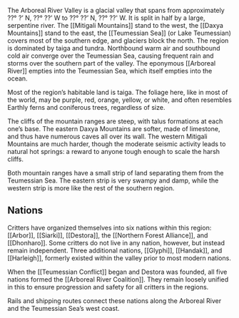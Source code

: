 The Arboreal River Valley is a glacial valley that spans from approximately ??° ?’ N, ??° ??’ W to ??° ??’ N, ??° ??' W. It is split in half by a large, serpentine river. The [[Mitigali Mountains]] stand to the west, the [[Daxya Mountains]] stand to the east, the [[Teumessian Sea]] (or Lake Teumessian) covers most of the southern edge, and glaciers block the north. The region is dominated by taiga and tundra. Northbound warm air and southbound cold air converge over the Teumessian Sea, causing frequent rain and storms over the southern part of the valley. The eponymous [[Arboreal River]] empties into the Teumessian Sea, which itself empties into the ocean.

Most of the region’s habitable land is taiga. The foliage here, like in most of the world, may be purple, red, orange, yellow, or white, and often resembles Earthly ferns and coniferous trees, regardless of size.

The cliffs of the mountain ranges are steep, with talus formations at each one’s base. The eastern Daxya Mountains are softer, made of limestone, and thus have numerous caves all over its wall. The western Mitigali Mountains are much harder, though the moderate seismic activity leads to natural hot springs: a reward to anyone tough enough to scale the harsh cliffs.

Both mountain ranges have a small strip of land separating them from the Teumessian Sea. The eastern strip is very swampy and damp, while the western strip is more like the rest of the southern region.
## Nations
Critters have organized themselves into six nations within this region: [[Arbor]], [[Siarki]], [[Destora]], the [[Northern Forest Alliance]], and [[Dhonharo]]. Some critters do not live in any nation, however, but instead remain independent. Three additional nations, [[Glyphi]], [[Handak]], and [[Harleigh]], formerly existed within the valley prior to most modern nations.

When the [[Teumessian Conflict]] began and Destora was founded, all five nations formed the [[Arboreal River Coalition]]. They remain loosely unified in this to ensure progression and safety for all critters in the regions.

Rails and shipping routes connect these nations along the Arboreal River and the Teumessian Sea’s west coast.